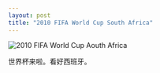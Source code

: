 ```yaml
---
layout: post
title: "2010 FIFA World Cup South Africa"
---
```


![2010 FIFA World Cup Aouth Africa](http://www.google.co.za/logos/d4g_worldcup10_za-hp.jpg)

世界杯来啦。看好西班牙。

